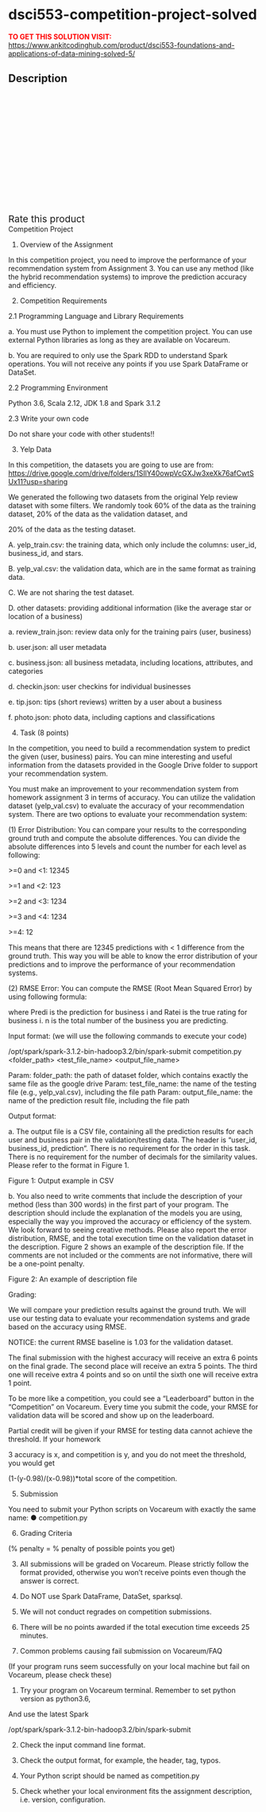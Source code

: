 # dsci553-competition-project-solved



**<span style='color:red'>TO GET THIS SOLUTION VISIT:</span>** https://www.ankitcodinghub.com/product/dsci553-foundations-and-applications-of-data-mining-solved-5/

<h2>Description</h2>



<div class="kk-star-ratings kksr-auto kksr-align-center kksr-valign-top" data-payload="{&quot;align&quot;:&quot;center&quot;,&quot;id&quot;:&quot;131369&quot;,&quot;slug&quot;:&quot;default&quot;,&quot;valign&quot;:&quot;top&quot;,&quot;ignore&quot;:&quot;&quot;,&quot;reference&quot;:&quot;auto&quot;,&quot;class&quot;:&quot;&quot;,&quot;count&quot;:&quot;0&quot;,&quot;legendonly&quot;:&quot;&quot;,&quot;readonly&quot;:&quot;&quot;,&quot;score&quot;:&quot;0&quot;,&quot;starsonly&quot;:&quot;&quot;,&quot;best&quot;:&quot;5&quot;,&quot;gap&quot;:&quot;4&quot;,&quot;greet&quot;:&quot;Rate this product&quot;,&quot;legend&quot;:&quot;0\/5 - (0 votes)&quot;,&quot;size&quot;:&quot;24&quot;,&quot;title&quot;:&quot;DSCI553 Competition Project Solved&quot;,&quot;width&quot;:&quot;0&quot;,&quot;_legend&quot;:&quot;{score}\/{best} - ({count} {votes})&quot;,&quot;font_factor&quot;:&quot;1.25&quot;}">
            
<div class="kksr-stars">
    
<div class="kksr-stars-inactive">
            <div class="kksr-star" data-star="1" style="padding-right: 4px">
            

<div class="kksr-icon" style="width: 24px; height: 24px;"></div>
        </div>
            <div class="kksr-star" data-star="2" style="padding-right: 4px">
            

<div class="kksr-icon" style="width: 24px; height: 24px;"></div>
        </div>
            <div class="kksr-star" data-star="3" style="padding-right: 4px">
            

<div class="kksr-icon" style="width: 24px; height: 24px;"></div>
        </div>
            <div class="kksr-star" data-star="4" style="padding-right: 4px">
            

<div class="kksr-icon" style="width: 24px; height: 24px;"></div>
        </div>
            <div class="kksr-star" data-star="5" style="padding-right: 4px">
            

<div class="kksr-icon" style="width: 24px; height: 24px;"></div>
        </div>
    </div>
    
<div class="kksr-stars-active" style="width: 0px;">
            <div class="kksr-star" style="padding-right: 4px">
            

<div class="kksr-icon" style="width: 24px; height: 24px;"></div>
        </div>
            <div class="kksr-star" style="padding-right: 4px">
            

<div class="kksr-icon" style="width: 24px; height: 24px;"></div>
        </div>
            <div class="kksr-star" style="padding-right: 4px">
            

<div class="kksr-icon" style="width: 24px; height: 24px;"></div>
        </div>
            <div class="kksr-star" style="padding-right: 4px">
            

<div class="kksr-icon" style="width: 24px; height: 24px;"></div>
        </div>
            <div class="kksr-star" style="padding-right: 4px">
            

<div class="kksr-icon" style="width: 24px; height: 24px;"></div>
        </div>
    </div>
</div>
                

<div class="kksr-legend" style="font-size: 19.2px;">
            <span class="kksr-muted">Rate this product</span>
    </div>
    </div>
Competition Project

1. Overview of the Assignment

In this competition project, you need to improve the performance of your recommendation system from Assignment 3. You can use any method (like the hybrid recommendation systems) to improve the prediction accuracy and efficiency.

2. Competition Requirements

2.1 Programming Language and Library Requirements

a. You must use Python to implement the competition project. You can use external Python libraries as long as they are available on Vocareum.

b. You are required to only use the Spark RDD to understand Spark operations. You will not receive any points if you use Spark DataFrame or DataSet.

2.2 Programming Environment

Python 3.6, Scala 2.12, JDK 1.8 and Spark 3.1.2

2.3 Write your own code

Do not share your code with other students!!

3. Yelp Data

In this competition, the datasets you are going to use are from: https://drive.google.com/drive/folders/1SIlY40owpVcGXJw3xeXk76afCwtSUx11?usp=sharing

We generated the following two datasets from the original Yelp review dataset with some filters. We randomly took 60% of the data as the training dataset, 20% of the data as the validation dataset, and

20% of the data as the testing dataset.

A. yelp_train.csv: the training data, which only include the columns: user_id, business_id, and stars.

B. yelp_val.csv: the validation data, which are in the same format as training data.

C. We are not sharing the test dataset.

D. other datasets: providing additional information (like the average star or location of a business)

a. review_train.json: review data only for the training pairs (user, business)

b. user.json: all user metadata

c. business.json: all business metadata, including locations, attributes, and categories

d. checkin.json: user checkins for individual businesses

e. tip.json: tips (short reviews) written by a user about a business

f. photo.json: photo data, including captions and classifications

4. Task (8 points)

In the competition, you need to build a recommendation system to predict the given (user, business) pairs. You can mine interesting and useful information from the datasets provided in the Google Drive folder to support your recommendation system.

You must make an improvement to your recommendation system from homework assignment 3 in terms of accuracy. You can utilize the validation dataset (yelp_val.csv) to evaluate the accuracy of your recommendation system. There are two options to evaluate your recommendation system:

(1) Error Distribution: You can compare your results to the corresponding ground truth and compute the absolute differences. You can divide the absolute differences into 5 levels and count the number for each level as following:

&gt;=0 and &lt;1: 12345

&gt;=1 and &lt;2: 123

&gt;=2 and &lt;3: 1234

&gt;=3 and &lt;4: 1234

&gt;=4: 12

This means that there are 12345 predictions with &lt; 1 difference from the ground truth. This way you will be able to know the error distribution of your predictions and to improve the performance of your recommendation systems.

(2) RMSE Error: You can compute the RMSE (Root Mean Squared Error) by using following formula:

where Predi is the prediction for business i and Ratei is the true rating for business i. n is the total number of the business you are predicting.

Input format: (we will use the following commands to execute your code)

/opt/spark/spark-3.1.2-bin-hadoop3.2/bin/spark-submit competition.py &lt;folder_path&gt; &lt;test_file_name&gt; &lt;output_file_name&gt;

Param: folder_path: the path of dataset folder, which contains exactly the same file as the google drive Param: test_file_name: the name of the testing file (e.g., yelp_val.csv), including the file path Param: output_file_name: the name of the prediction result file, including the file path

Output format:

a. The output file is a CSV file, containing all the prediction results for each user and business pair in the validation/testing data. The header is “user_id, business_id, prediction”. There is no requirement for the order in this task. There is no requirement for the number of decimals for the similarity values. Please refer to the format in Figure 1.

Figure 1: Output example in CSV

b. You also need to write comments that include the description of your method (less than 300 words) in the first part of your program. The description should include the explanation of the models you are using, especially the way you improved the accuracy or efficiency of the system. We look forward to seeing creative methods. Please also report the error distribution, RMSE, and the total execution time on the validation dataset in the description. Figure 2 shows an example of the description file. If the comments are not included or the comments are not informative, there will be a one-point penalty.

Figure 2: An example of description file

Grading:

We will compare your prediction results against the ground truth. We will use our testing data to evaluate your recommendation systems and grade based on the accuracy using RMSE.

NOTICE: the current RMSE baseline is 1.03 for the validation dataset.

The final submission with the highest accuracy will receive an extra 6 points on the final grade. The second place will receive an extra 5 points. The third one will receive extra 4 points and so on until the sixth one will receive extra 1 point.

To be more like a competition, you could see a “Leaderboard” button in the “Competition” on Vocareum. Every time you submit the code, your RMSE for validation data will be scored and show up on the leaderboard.

Partial credit will be given if your RMSE for testing data cannot achieve the threshold. If your homework

3 accuracy is x, and competition is y, and you do not meet the threshold, you would get

(1-(y-0.98)/(x-0.98))*total score of the competition.

5. Submission

You need to submit your Python scripts on Vocareum with exactly the same name: ● competition.py

6. Grading Criteria

(% penalty = % penalty of possible points you get)

3. All submissions will be graded on Vocareum. Please strictly follow the format provided, otherwise you won’t receive points even though the answer is correct.

4. Do NOT use Spark DataFrame, DataSet, sparksql.

5. We will not conduct regrades on competition submissions.

6. There will be no points awarded if the total execution time exceeds 25 minutes.

7. Common problems causing fail submission on Vocareum/FAQ

(If your program runs seem successfully on your local machine but fail on Vocareum, please check these)

1. Try your program on Vocareum terminal. Remember to set python version as python3.6,

And use the latest Spark

/opt/spark/spark-3.1.2-bin-hadoop3.2/bin/spark-submit

2. Check the input command line format.

3. Check the output format, for example, the header, tag, typos.

4. Your Python script should be named as competition.py

5. Check whether your local environment fits the assignment description, i.e. version, configuration.
